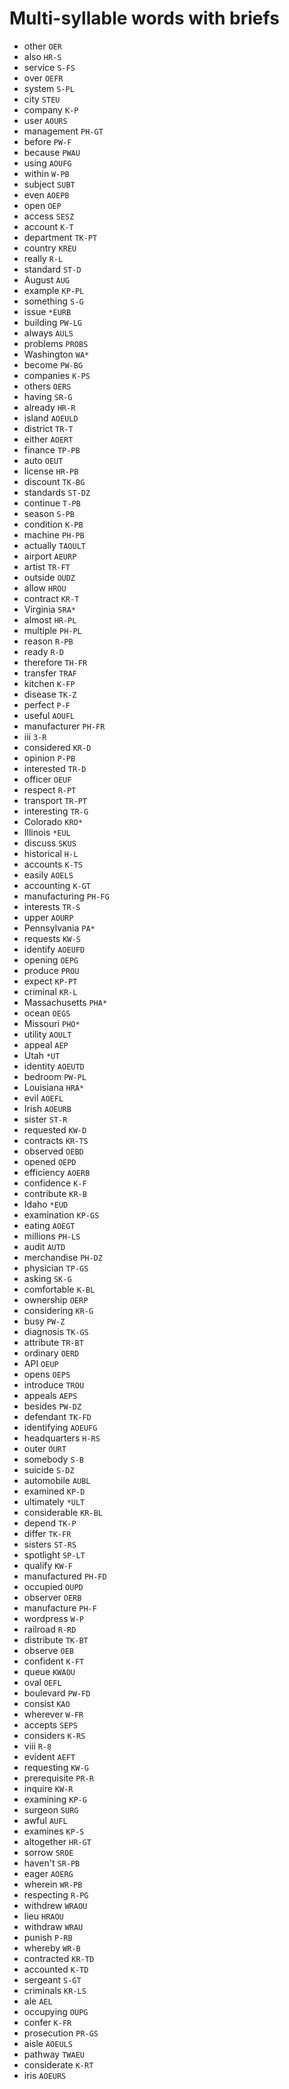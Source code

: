 # Multi-syllable words with briefs

* other `OER`
* also `HR-S`
* service `S-FS`
* over `OEFR`
* system `S-PL`
* city `STEU`
* company `K-P`
* user `AOURS`
* management `PH-GT`
* before `PW-F`
* because `PWAU`
* using `AOUFG`
* within `W-PB`
* subject `SUBT`
* even `AOEPB`
* open `OEP`
* access `SESZ`
* account `K-T`
* department `TK-PT`
* country `KREU`
* really `R-L`
* standard `ST-D`
* August `AUG`
* example `KP-PL`
* something `S-G`
* issue `*EURB`
* building `PW-LG`
* always `AULS`
* problems `PROBS`
* Washington `WA*`
* become `PW-BG`
* companies `K-PS`
* others `OERS`
* having `SR-G`
* already `HR-R`
* island `AOEULD`
* district `TR-T`
* either `AOERT`
* finance `TP-PB`
* auto `OEUT`
* license `HR-PB`
* discount `TK-BG`
* standards `ST-DZ`
* continue `T-PB`
* season `S-PB`
* condition `K-PB`
* machine `PH-PB`
* actually `TAOULT`
* airport `AEURP`
* artist `TR-FT`
* outside `OUDZ`
* allow `HROU`
* contract `KR-T`
* Virginia `SRA*`
* almost `HR-PL`
* multiple `PH-PL`
* reason `R-PB`
* ready `R-D`
* therefore `TH-FR`
* transfer `TRAF`
* kitchen `K-FP`
* disease `TK-Z`
* perfect `P-F`
* useful `AOUFL`
* manufacturer `PH-FR`
* iii `3-R`
* considered `KR-D`
* opinion `P-PB`
* interested `TR-D`
* officer `OEUF`
* respect `R-PT`
* transport `TR-PT`
* interesting `TR-G`
* Colorado `KRO*`
* Illinois `*EUL`
* discuss `SKUS`
* historical `H-L`
* accounts `K-TS`
* easily `AOELS`
* accounting `K-GT`
* manufacturing `PH-FG`
* interests `TR-S`
* upper `AOURP`
* Pennsylvania `PA*`
* requests `KW-S`
* identify `AOEUFD`
* opening `OEPG`
* produce `PROU`
* expect `KP-PT`
* criminal `KR-L`
* Massachusetts `PHA*`
* ocean `OEGS`
* Missouri `PHO*`
* utility `AOULT`
* appeal `AEP`
* Utah `*UT`
* identity `AOEUTD`
* bedroom `PW-PL`
* Louisiana `HRA*`
* evil `AOEFL`
* Irish `AOEURB`
* sister `ST-R`
* requested `KW-D`
* contracts `KR-TS`
* observed `OEBD`
* opened `OEPD`
* efficiency `AOERB`
* confidence `K-F`
* contribute `KR-B`
* Idaho `*EUD`
* examination `KP-GS`
* eating `AOEGT`
* millions `PH-LS`
* audit `AUTD`
* merchandise `PH-DZ`
* physician `TP-GS`
* asking `SK-G`
* comfortable `K-BL`
* ownership `OERP`
* considering `KR-G`
* busy `PW-Z`
* diagnosis `TK-GS`
* attribute `TR-BT`
* ordinary `OERD`
* API `OEUP`
* opens `OEPS`
* introduce `TROU`
* appeals `AEPS`
* besides `PW-DZ`
* defendant `TK-FD`
* identifying `AOEUFG`
* headquarters `H-RS`
* outer `OURT`
* somebody `S-B`
* suicide `S-DZ`
* automobile `AUBL`
* examined `KP-D`
* ultimately `*ULT`
* considerable `KR-BL`
* depend `TK-P`
* differ `TK-FR`
* sisters `ST-RS`
* spotlight `SP-LT`
* qualify `KW-F`
* manufactured `PH-FD`
* occupied `OUPD`
* observer `OERB`
* manufacture `PH-F`
* wordpress `W-P`
* railroad `R-RD`
* distribute `TK-BT`
* observe `OEB`
* confident `K-FT`
* queue `KWAOU`
* oval `OEFL`
* boulevard `PW-FD`
* consist `KAO`
* wherever `W-FR`
* accepts `SEPS`
* considers `K-RS`
* viii `R-8`
* evident `AEFT`
* requesting `KW-G`
* prerequisite `PR-R`
* inquire `KW-R`
* examining `KP-G`
* surgeon `SURG`
* awful `AUFL`
* examines `KP-S`
* altogether `HR-GT`
* sorrow `SROE`
* haven't `SR-PB`
* eager `AOERG`
* wherein `WR-PB`
* respecting `R-PG`
* withdrew `WRAOU`
* lieu `HRAOU`
* withdraw `WRAU`
* punish `P-RB`
* whereby `WR-B`
* contracted `KR-TD`
* accounted `K-TD`
* sergeant `S-GT`
* criminals `KR-LS`
* ale `AEL`
* occupying `OUPG`
* confer `K-FR`
* prosecution `PR-GS`
* aisle `AOEULS`
* pathway `TWAEU`
* considerate `K-RT`
* iris `AOEURS`
